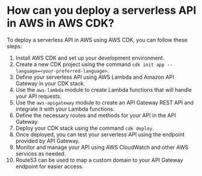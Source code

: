 # How can you deploy a serverless API in AWS in AWS CDK?

To deploy a serverless API in AWS using AWS CDK, you can follow these steps:
1. Install AWS CDK and set up your development environment.
2. Create a new CDK project using the command `cdk init app --language=<your-preferred-language>`.
3. Define your serverless API using AWS Lambda and Amazon API Gateway in your CDK stack.
4. Use the `aws-lambda` module to create Lambda functions that will handle your API requests.
5. Use the `aws-apigateway` module to create an API Gateway REST API and integrate it with your Lambda functions.
6. Define the necessary routes and methods for your API in the API Gateway.
7. Deploy your CDK stack using the command `cdk deploy`.
8. Once deployed, you can test your serverless API using the endpoint provided by API Gateway.
9. Monitor and manage your API using AWS CloudWatch and other AWS services as needed.
10. Route53 can be used to map a custom domain to your API Gateway endpoint for easier access.

